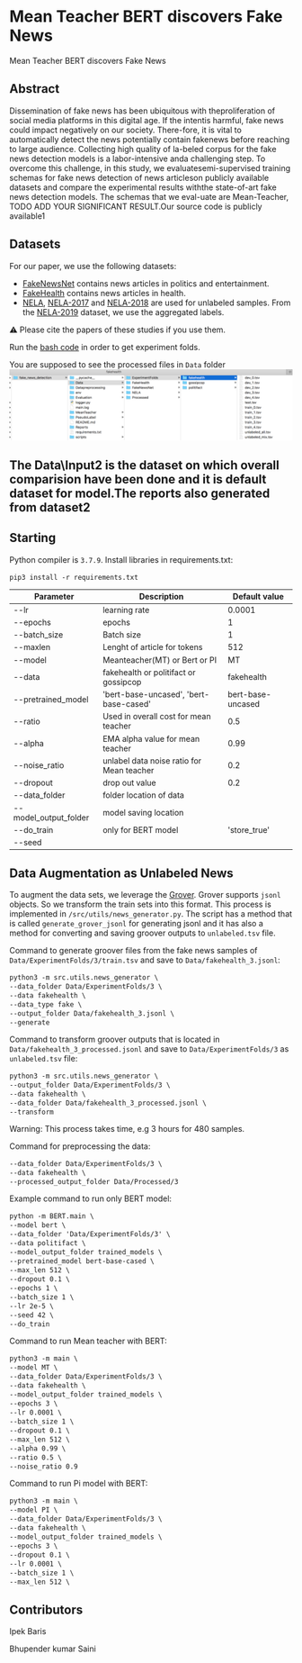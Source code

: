 # Mean Teacher BERT discovers Fake News
Mean Teacher BERT discovers Fake News

## Abstract
Dissemination  of  fake  news  has  been  ubiquitous  with  theproliferation of social media platforms in this digital age. If the intentis  harmful,  fake  news  could  impact  negatively  on  our  society.  There-fore, it is vital to automatically detect the news potentially contain fakenews  before  reaching  to  large  audience.  Collecting  high  quality  of  la-beled corpus for the fake news detection models is a labor-intensive anda challenging step. To overcome this challenge, in this study, we evaluatesemi-supervised training schemas for fake news detection of news articleson publicly available datasets and compare the experimental results withthe state-of-art fake news detection models. The schemas that we eval-uate are Mean-Teacher, TODO ADD YOUR SIGNIFICANT RESULT.Our source code is publicly available1

## Datasets

For our paper, we use the following datasets:

* [FakeNewsNet](https://github.com/KaiDMML/FakeNewsNet) contains news articles in politics and entertainment.
* [FakeHealth](https://zenodo.org/record/3862989) contains news articles in health.
* [NELA](https://dataverse.harvard.edu/dataverse/nela), [NELA-2017](https://dataverse.harvard.edu/dataset.xhtml?persistentId=doi:10.7910/DVN/ZCXSKG) and [NELA-2018](https://dataverse.harvard.edu/dataset.xhtml?persistentId=doi:10.7910/DVN/ULHLCB) are used for unlabeled samples. From the [NELA-2019]() dataset, we use the aggregated labels. 

:warning: Please cite the papers of these studies if you use them. 

Run the [bash code](scripts/data_processing.sh) in order to get experiment folds.


You are supposed to see the processed files in `Data` folder
![ddata_directory](images/folder_dir.png)
## The Data\Input2 is the dataset on which overall comparision have been done and it is default dataset for model.The reports also generated from dataset2

## Starting
Python compiler is `3.7.9`.
Install libraries in requirements.txt:
```console
pip3 install -r requirements.txt
```

| Parameter | Description | Default value|
|-----------|-------------|--------------|
|--lr | learning rate| 0.0001|
|--epochs | epochs| 1|
|--batch_size | Batch size | 1|
|--maxlen | Lenght of article for tokens | 512|
|--model | Meanteacher(MT) or Bert or PI |MT| 
|--data | fakehealth or politifact or gossipcop |fakehealth|
|--pretrained_model|'bert-base-uncased', 'bert-base-cased'|bert-base-uncased|
|--ratio | Used in overall cost for mean teacher | 0.5|
|--alpha | EMA alpha value for mean teacher| 0.99|
|--noise_ratio |unlabel data noise ratio for Mean teacher|0.2|
|--dropout|drop out value |0.2|
|--data_folder|folder location of data| |
|--model_output_folder| model saving location| |
|--do_train| only for BERT model |'store_true'|
|--seed| | |

## Data Augmentation as Unlabeled News
To augment the data sets, we leverage the [Grover](https://github.com/rowanz/grover.git). Grover supports `jsonl` objects. So we transform the train sets into this format.
This process is implemented in `/src/utils/news_generator.py`. The script has a method that is called `generate_grover_jsonl` for generating jsonl and it has also a method for converting and saving groover outputs to `unlabeled.tsv` file.  

Command to generate groover files from the fake news samples of `Data/ExperimentFolds/3/train.tsv` and save to `Data/fakehealth_3.jsonl`:
```console
python3 -m src.utils.news_generator \
--data_folder Data/ExperimentFolds/3 \
--data fakehealth \
--data_type fake \
--output_folder Data/fakehealth_3.jsonl \
--generate
```

Command to transform groover outputs that is located in `Data/fakehealth_3_processed.jsonl` and save to `Data/ExperimentFolds/3` as `unlabeled.tsv` file:
```console
python3 -m src.utils.news_generator \
--output_folder Data/ExperimentFolds/3 \
--data fakehealth \
--data_folder Data/fakehealth_3_processed.jsonl \
--transform
```

Warning: This process takes time, e.g 3 hours for 480 samples.

Command for preprocessing the data:
```console
--data_folder Data/ExperimentFolds/3 \
--data fakehealth \
--processed_output_folder Data/Processed/3
```

Example command to run only BERT model:
```console
python -m BERT.main \
--model bert \
--data_folder 'Data/ExperimentFolds/3' \
--data politifact \
--model_output_folder trained_models \
--pretrained_model bert-base-cased \
--max_len 512 \
--dropout 0.1 \
--epochs 1 \
--batch_size 1 \
--lr 2e-5 \
--seed 42 \
--do_train
```

Command to run Mean teacher with BERT:
```console
python3 -m main \
--model MT \
--data_folder Data/ExperimentFolds/3 \
--data fakehealth \
--model_output_folder trained_models \
--epochs 3 \
--lr 0.0001 \
--batch_size 1 \
--dropout 0.1 \
--max_len 512 \
--alpha 0.99 \
--ratio 0.5 \
--noise_ratio 0.9
```
Command to run Pi model with BERT:
```console
python3 -m main \
--model PI \
--data_folder Data/ExperimentFolds/3 \
--data fakehealth \
--model_output_folder trained_models \
--epochs 3 \
--dropout 0.1 \
--lr 0.0001 \
--batch_size 1 \
--max_len 512 \
```


## Contributors
Ipek Baris 

Bhupender kumar Saini


